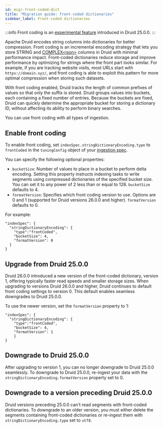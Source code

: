 ```yaml
---
id: migr-front-coded-dict
title: "Migration guide: front-coded dictionaries"
sidebar_label: Front-coded dictionaries
---
```


<!--
  ~ Licensed to the Apache Software Foundation (ASF) under one
  ~ or more contributor license agreements.  See the NOTICE file
  ~ distributed with this work for additional information
  ~ regarding copyright ownership.  The ASF licenses this file
  ~ to you under the Apache License, Version 2.0 (the
  ~ "License"); you may not use this file except in compliance
  ~ with the License.  You may obtain a copy of the License at
  ~
  ~   http://www.apache.org/licenses/LICENSE-2.0
  ~
  ~ Unless required by applicable law or agreed to in writing,
  ~ software distributed under the License is distributed on an
  ~ "AS IS" BASIS, WITHOUT WARRANTIES OR CONDITIONS OF ANY
  ~ KIND, either express or implied.  See the License for the
  ~ specific language governing permissions and limitations
  ~ under the License.
-->

:::info
Front coding is an [experimental feature](../development/experimental.md) introduced in Druid 25.0.0.
:::

Apache Druid encodes string columns into dictionaries for better compression.
Front coding is an incremental encoding strategy that lets you store STRING and [COMPLEX&lt;json&gt;](../querying/nested-columns.md) columns in Druid with minimal performance impact.
Front-coded dictionaries reduce storage and improve performance by optimizing for strings where the front part looks similar.
For example, if you are tracking website visits, most URLs start with `https://domain.xyz/`, and front coding is able to exploit this pattern for more optimal compression when storing such datasets.

With front coding enabled, Druid tracks the length of common prefixes of values so that only the suffix is stored.
Druid groups values into buckets, each containing a fixed number of entries. Because the buckets are fixed, Druid can quickly determine the appropriate bucket for storing a dictionary ID, without affecting its ability to perform binary searches.

You can use front coding with all types of ingestion.

## Enable front coding

To enable front coding, set `indexSpec.stringDictionaryEncoding.type` to `frontCoded` in the `tuningConfig` object of your [ingestion spec](../ingestion/ingestion-spec.md).

You can specify the following optional properties:

* `bucketSize`: Number of values to place in a bucket to perform delta encoding. Setting this property instructs indexing tasks to write segments using compressed dictionaries of the specified bucket size. You can set it to any power of 2 less than or equal to 128. `bucketSize` defaults to 4.
* `formatVersion`: Specifies which front coding version to use. Options are 0 and 1 (supported for Druid versions 26.0.0 and higher). `formatVersion` defaults to 0.

For example:

```
"indexSpec": {
  "stringDictionaryEncoding": {
    "type":"frontCoded",
    "bucketSize": 4,
    "formatVersion": 0
  }
}
```

## Upgrade from Druid 25.0.0

Druid 26.0.0 introduced a new version of the front-coded dictionary, version 1, offering typically faster read speeds and smaller storage sizes.
When upgrading to versions Druid 26.0.0 and higher, Druid continues to default front coding settings to version 0.
This default enables seamless downgrades to Druid 25.0.0.

To use the newer version, set the `formatVersion` property to 1:

```
"indexSpec": {
  "stringDictionaryEncoding": {
    "type":"frontCoded",
    "bucketSize": 4,
    "formatVersion": 1
    }
}
```

## Downgrade to Druid 25.0.0

After upgrading to version 1, you can no longer downgrade to Druid 25.0.0 seamlessly.
To downgrade to Druid 25.0.0, re-ingest your data with the `stringDictionaryEncoding.formatVersion` property set to 0.

## Downgrade to a version preceding Druid 25.0.0

Druid versions preceding 25.0.0 can't read segments with front-coded dictionaries. To downgrade to an older version, you must either delete the segments containing front-coded dictionaries or re-ingest them with `stringDictionaryEncoding.type` set to `utf8`.

